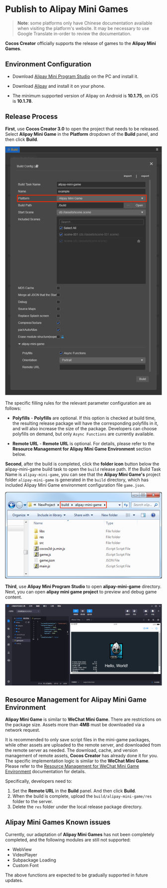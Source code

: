 # Publish to Alipay Mini Games

> **Note**: some platforms only have Chinese documentation available when visiting the platform's website. It may be necessary to use Google Translate in-order to review the documentation.

**Cocos Creator** officially supports the release of games to the **Alipay Mini Games**.

## Environment Configuration

- Download [Alipay Mini Program Studio](https://render.alipay.com/p/f/fd-jwq8nu2a/pages/home/index.html) on the PC and install it.

- Download [Alipay](https://mobile.alipay.com/index.htm) and install it on your phone.

- The minimum supported version of Alipay on Android is **10.1.75**, on iOS is **10.1.78**.

## Release Process

**First**, use **Cocos Creator 3.0** to open the project that needs to be released. Select **Alipay Mini Game** in the **Platform** dropdown of the **Build** panel, and then click **Build**.

![](./publish-alipay-mini-game/build_option.png)

The specific filling rules for the relevant parameter configuration are as follows:

  - **Polyfills** - **Polyfills** are optional. If this option is checked at build time, the resulting release package will have the corresponding polyfills in it, and will also increase the size of the package. Developers can choose polyfills on demand, but only `Async Functions` are currently available.

  - **Remote URL** - **Remote URL** is optional. For details, please refer to the **Resource Management for Alipay Mini Game Environment** section below.

**Second**, after the build is completed, click the **folder icon** button below the alipay-mini-game build task to open the `build` release path. If the Build Task Name is `alipay-mini-game`, you can see that the **Alipay Mini Game's** project folder `alipay-mini-game` is generated in the `build` directory, which has included Alipay Mini Game environment configuration file `game.json`.

![](./publish-alipay-mini-game/build.png)

**Third**, use **Alipay Mini Program Studio** to open **alipay-mini-game** directory. Next, you can open **alipay mini game project** to preview and debug game content.

![](./publish-alipay-mini-game/preview.png)

## Resource Management for Alipay Mini Game Environment

**Alipay Mini Game** is similar to **WeChat Mini Game**. There are restrictions on the package size. Assets more than **4MB** must be downloaded via a network request.

It is recommended to only save script files in the mini-game packages, while other assets are uploaded to the remote server, and downloaded from the remote server as needed. The download, cache, and version management of remote assets, **Cocos Creator** has already done it for you. The specific implementation logic is similar to the **WeChat Mini Game**. Please refer to the [Resource Management for WeChat Mini Game Environment](./publish-wechatgame.md) documentation for details.

Specifically, developers need to:

  1. Set the **Remote URL** in the **Build** panel. And then click **Build**.
  2. When the build is complete, upload the `build/alipay-mini-game/res` folder to the server.
  3. Delete the `res` folder under the local release package directory.

## Alipay Mini Games Known issues

Currently, our adaptation of **Alipay Mini Games** has not been completely completed, and the following modules are still not supported:

  - WebView
  - VideoPlayer
  - Subpackage Loading
  - Custom Font

The above functions are expected to be gradually supported in future updates.

